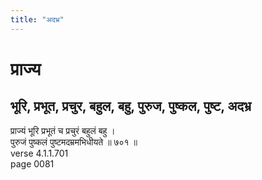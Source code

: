 ```yaml
---
title: "अदभ्र"
---
```


# प्राज्य
## भूरि, प्रभूत, प्रचुर, बहुल, बहु, पुरुज, पुष्कल, पुष्ट, अदभ्र
प्राज्यं भूरि प्रभूतं च प्रचुरं बहुलं बहु ।<br />पुरुजं पुष्कलं पुष्टमदम्रमभिधीयते ॥ ७०१ ॥<br />verse 4.1.1.701<br />page 0081

